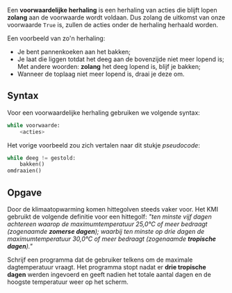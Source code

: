 Een **voorwaardelijke herhaling** is een herhaling van acties die blijft lopen **zolang** aan de voorwaarde wordt voldaan. Dus zolang de uitkomst van onze voorwaarde `True` is, zullen de acties onder de herhaling herhaald worden. 

Een voorbeeld van zo'n herhaling: 
- Je bent pannenkoeken aan het bakken;
- Je laat die liggen totdat het deeg aan de bovenzijde niet meer lopend is;
  Met andere woorden: **zolang** het deeg lopend is, blijf je bakken; 
- Wanneer de toplaag niet meer lopend is, draai je deze om. 

## Syntax

Voor een voorwaardelijke herhaling gebruiken we volgende syntax: 

```python
while voorwaarde: 
    <acties>
```

Het vorige voorbeeld zou zich vertalen naar dit stukje *pseudocode*:

```python
while deeg != gestold: 
    bakken()
omdraaien() 
```

## Opgave

Door de klimaatopwarming komen hittegolven steeds vaker voor. Het KMI gebruikt de volgende definitie voor een hittegolf: *"ten minste vijf dagen achtereen waarop de maximumtemperatuur 25,0°C of meer bedraagt (zogenaamde **zomerse dagen**); waarbij ten minste op drie dagen de maximumtemperatuur 30,0°C of meer bedraagt (zogenaamde **tropische dagen**)."*

Schrijf een programma dat de gebruiker telkens om de maximale dagtemperatuur vraagt. Het programma stopt nadat er **drie tropische dagen** werden ingevoerd en geeft nadien het totale aantal dagen en de hoogste temperatuur weer op het scherm.